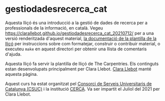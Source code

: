 gestiodadesrecerca_cat
==========

Aquesta lliçó és una introducció a la gestió de dades de recerca
per a professionals de la informació, en català. 
Vegeu <https://clarallebot.github.io/gestiodadesrecerca_cat_20210712/> per a una 
versió renderitzada d'aquest material, 
[la documentació de la plantilla de la lliçó](https://carpentries.github.io/lesson-example/)
per instruccions sobre com formatejar, construir o contribuir material,
o executeu `make` en aquest directori per obtenir una llista de comentaris d'ajuda. 

Aquesta lliçó fa servir la plantilla de lliçó de The Carpentries. 
Els continguts estan desenvolupats principalment per Clara Llebot. 
[Clara Llebot](https://library.oregonstate.edu/staff/llebotlc) manté aquesta pàgina.  

Aquest curs ha estat organitzat pel [Consorci de Serveis Universitaris de Catalunya (CSUC)](https://www.csuc.cat/ca) i la institució [CERCA](https://cerca.cat/en/). Va ser impartit el Juliol del 2021 per Clara Llebot. 
